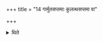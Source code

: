 +++
title = "14 गार्मुतसप्तमाः कुलत्थसप्तमा वा"

+++

<details><summary>थिते</summary>

गार्मुतसप्तमाः कुलत्थसप्तमा वा सप्त ग्राम्याः कृष्टे । सप्तारण्या अकृष्टे १४
</details>
